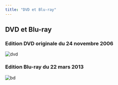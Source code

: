 ```yaml
---
title: "DVD et Blu-ray"
---
```


DVD et Blu-ray
--------------


### Edition DVD originale du 24 novembre 2006


![dvd](/images/stories/saga/stargazer/dvd/dvd.jpg)


### Edition Blu-ray du 22 mars 2013


![bd](/images/stories/saga/stargazer/dvd/brd.jpg)


